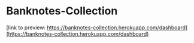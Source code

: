 # Banknotes-Collection

[link to preview: https://banknotes-collection.herokuapp.com/dashboard](https://banknotes-collection.herokuapp.com/dashboard)
